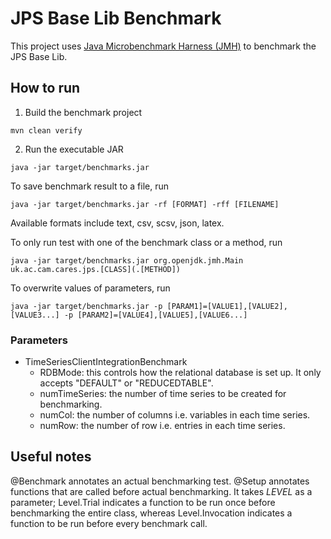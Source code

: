 # JPS Base Lib Benchmark

This project uses [Java Microbenchmark Harness (JMH)](https://github.com/openjdk/jmh) to benchmark the JPS Base Lib.

## How to run

1. Build the benchmark project

```
mvn clean verify
```

2. Run the executable JAR

```
java -jar target/benchmarks.jar
```

To save benchmark result to a file, run

```
java -jar target/benchmarks.jar -rf [FORMAT] -rff [FILENAME]
```

Available formats include text, csv, scsv, json, latex.

To only run test with one of the benchmark class or a method, run

```
java -jar target/benchmarks.jar org.openjdk.jmh.Main uk.ac.cam.cares.jps.[CLASS](.[METHOD])
```

To overwrite values of parameters, run

```
java -jar target/benchmarks.jar -p [PARAM1]=[VALUE1],[VALUE2],[VALUE3...] -p [PARAM2]=[VALUE4],[VALUE5],[VALUE6...]
```

### Parameters

* TimeSeriesClientIntegrationBenchmark
    * RDBMode: this controls how the relational database is set up. It only accepts "DEFAULT" or "REDUCEDTABLE".
    * numTimeSeries: the number of time series to be created for benchmarking.
    * numCol: the number of columns i.e. variables in each time series.
    * numRow: the number of row i.e. entries in each time series.

## Useful notes

@Benchmark annotates an actual benchmarking test.
@Setup annotates functions that are called before actual benchmarking. It takes _LEVEL_ as a parameter; Level.Trial indicates a function to be run once before benchmarking the entire class, whereas Level.Invocation indicates a function to be run before every benchmark call.
